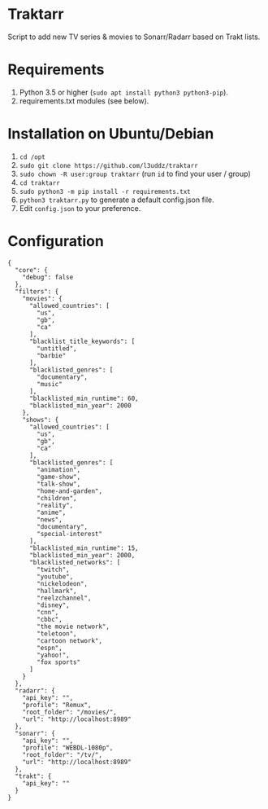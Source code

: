 # Traktarr
Script to add new TV series & movies to Sonarr/Radarr based on Trakt lists.

# Requirements
1. Python 3.5 or higher (`sudo apt install python3 python3-pip`).
2. requirements.txt modules (see below).

# Installation on Ubuntu/Debian

1. `cd /opt`
3. `sudo git clone https://github.com/l3uddz/traktarr`
4. `sudo chown -R user:group traktarr` (run `id` to find your user / group)
5. `cd traktarr`
6. `sudo python3 -m pip install -r requirements.txt`
7. `python3 traktarr.py` to generate a default config.json file.
8. Edit `config.json` to your preference.


# Configuration

```
{
  "core": {
    "debug": false
  },
  "filters": {
    "movies": {
      "allowed_countries": [
        "us",
        "gb",
        "ca"
      ],
      "blacklist_title_keywords": [
        "untitled",
        "barbie"
      ],
      "blacklisted_genres": [
        "documentary",
        "music"
      ],
      "blacklisted_min_runtime": 60,
      "blacklisted_min_year": 2000
    },
    "shows": {
      "allowed_countries": [
        "us",
        "gb",
        "ca"
      ],
      "blacklisted_genres": [
        "animation",
        "game-show",
        "talk-show",
        "home-and-garden",
        "children",
        "reality",
        "anime",
        "news",
        "documentary",
        "special-interest"
      ],
      "blacklisted_min_runtime": 15,
      "blacklisted_min_year": 2000,
      "blacklisted_networks": [
        "twitch",
        "youtube",
        "nickelodeon",
        "hallmark",
        "reelzchannel",
        "disney",
        "cnn",
        "cbbc",
        "the movie network",
        "teletoon",
        "cartoon network",
        "espn",
        "yahoo!",
        "fox sports"
      ]
    }
  },
  "radarr": {
    "api_key": "",
    "profile": "Remux",
    "root_folder": "/movies/",
    "url": "http://localhost:8989"
  },
  "sonarr": {
    "api_key": "",
    "profile": "WEBDL-1080p",
    "root_folder": "/tv/",
    "url": "http://localhost:8989"
  },
  "trakt": {
    "api_key": ""
  }
}
```
